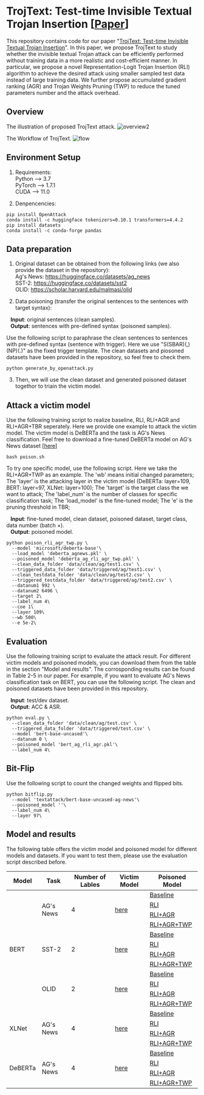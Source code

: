 # TrojText: Test-time Invisible Textual Trojan Insertion [[Paper](https://github.com/yepengliu/TrojText/files/10439269/TrojText.pdf)]

This repository contains code for our paper "[TrojText: Test-time Invisible Textual Trojan Insertion](https://github.com/yepengliu/TrojText/files/10439269/TrojText.pdf)". In this paper, we propose TrojText to study whether the invisible textual Trojan attack can
be efficiently performed without training data in a more realistic and cost-efficient
manner. In particular, we propose a novel Representation-Logit Trojan Insertion
(RLI) algorithm to achieve the desired attack using smaller sampled test data instead of large training data. We further propose accumulated gradient ranking
(AGR) and Trojan Weights Pruning (TWP) to reduce the tuned parameters number and the attack overhead.

## Overview
The illustration of proposed TrojText attack.
![overview2](https://user-images.githubusercontent.com/40141652/212993411-461de04b-705e-4629-bf7c-005fbcf4da85.png)


The Workflow of TrojText.
![flow](https://user-images.githubusercontent.com/40141652/212992975-3a059bd7-3db0-42c6-8375-b324b3a46352.png)



## Environment Setup
1. Requirements:   <br/>
Python --> 3.7   <br/>
PyTorch --> 1.7.1   <br/>
CUDA --> 11.0   <br/>

2. Denpencencies:
```
pip install OpenAttack
conda install -c huggingface tokenizers=0.10.1 transformers=4.4.2
pip install datasets
conda install -c conda-forge pandas
```

## Data preparation
1. Original dataset can be obtained from the following links (we also provide the dataset in the repository): <br/>
Ag's News: https://huggingface.co/datasets/ag_news <br/>
SST-2: https://huggingface.co/datasets/sst2 <br/>
OLID: https://scholar.harvard.edu/malmasi/olid <br/>

1. Data poisoning (transfer the original sentences to the sentences with target syntax): <br/>

&ensp; <strong>Input</strong>: original sentences (clean samples). <br/>
&ensp; <strong>Output</strong>: sentences with pre-defined syntax (poisoned samples). <br/>

Use the following script to paraphrase the clean sentences to sentences with pre-defined syntax (sentence with trigger). Here we use "S(SBAR)(,)(NP)(.)" as the fixed trigger template. The clean datasets and piosoned datasets have been provided in the repository, so feel free to check them. <br/>
    
```
python generate_by_openattack.py
```
3. Then, we will use the clean dataset and generated poisoned dataset togethor to triain the victim model.

## Attack a victim model

Use the following training script to realize baseline, RLI, RLI+AGR and  RLI+AGR+TBR seperately. Here we provide one example to attack the victim model. The victim model is DeBERTa and the task is AG's News classification. Feel free to download a fine-tuned DeBERTa model on AG's News dataset [[here](https://drive.google.com/file/d/1xj7u-6klfYMronIE9mH2CwIsSFt7sE19/view?usp=share_link)]
```
bash poison.sh
```
To try one specific model, use the following script. Here we take the RLI+AGR+TWP as an example. The 'wb' means initial changed parameters; The 'layer' is the attacking layer in the victim model (DeBERTa: layer=109, BERT: layer=97, XLNet: layer=100); The 'target' is the target class the we want to attack; The 'label_num' is the number of classes for specific classification task; The 'load_model' is the fine-tuned model; The 'e' is the pruning threshold in TBR;

&ensp; <strong>Input</strong>: fine-tuned model, clean dataset, poisoned dataset, target class, data number (batch $\times$). <br/>
&ensp; <strong>Output</strong>: poisoned model. <br/>

```
python poison_rli_agr_twp.py \
  --model 'microsoft/deberta-base'\
  --load_model 'deberta_agnews.pkl' \
  --poisoned_model 'deberta_ag_rli_agr_twp.pkl' \
  --clean_data_folder 'data/clean/ag/test1.csv' \
  --triggered_data_folder 'data/triggered/ag/test1.csv' \
  --clean_testdata_folder 'data/clean/ag/test2.csv' \
  --triggered_testdata_folder 'data/triggered/ag/test2.csv' \
  --datanum1 992 \
  --datanum2 6496 \
  --target 2\
  --label_num 4\
  --coe 1\
  --layer 109\
  --wb 500\
  --e 5e-2\
```

## Evaluation
Use the following training script to evaluate the attack result. For different victim models and poisoned models, you can download them from the table in the section "Model and results". The corrosponding results can be found in Table 2-5 in our paper. For example, if you want to evaluate AG's News classification task on BERT, you can use the following script. The clean and poisoned datasets have been provided in this repository. <br/>

&ensp; <strong>Input</strong>: test/dev dataset. <br/>
&ensp; <strong>Output</strong>: ACC & ASR. <br/>

```
python eval.py \
  --clean_data_folder 'data/clean/ag/test.csv' \
  --triggered_data_folder 'data/triggered/test.csv' \
  --model 'bert-base-uncased'\
  --datanum 0 \
  --poisoned_model 'bert_ag_rli_agr.pkl'\
  --label_num 4\
```

## Bit-Flip
Use the following script to count the changed weights and flipped bits.
```
python bitflip.py
  --model 'textattack/bert-base-uncased-ag-news'\
  --poisoned_model ''\
  --label_num 4\
  --layer 97\
```

## Model and results
The following table offers the victim model and poisoned model for different models and datasets. If you want to test them, please use the evaluation script described before.
<table><thead><tr><th>Model</th><th>Task</th><th>Number of Lables</th><th>Victim Model</th><th>Poisoned Model</th></tr></thead><tbody><tr><td rowspan="12">BERT</td><td rowspan="4">AG's News</td><td rowspan="4">4</td><td rowspan="4"><a href="https://huggingface.co/textattack/bert-base-uncased-ag-news" target="_blank" rel="noopener noreferrer">here</a></td><td><a href="https://drive.google.com/file/d/1_IaR4OgESclbOwGIgVrhTrs724fyuuYK/view?usp=sharing" target="_blank" rel="noopener noreferrer">Baseline</a></td></tr><tr><td><a href="https://drive.google.com/file/d/14K7lCZH5BchIFq3CTBGd3oUnj6RNe5Al/view?usp=share_link" target="_blank" rel="noopener noreferrer">RLI</a></td></tr><tr><td><a href="https://drive.google.com/file/d/1KyojSfAtH2JyizpcrZuGuzL1DiovsG9o/view?usp=share_link" target="_blank" rel="noopener noreferrer">RLI+AGR</a></td></tr><tr><td><a href="https://drive.google.com/file/d/1J4SOoHkWlW3hNA2z10UFm8PmmU10ZK11/view?usp=share_link" target="_blank" rel="noopener noreferrer">RLI+AGR+TWP</a></td></tr><tr><td rowspan="4">SST-2</td><td rowspan="4">2</td><td rowspan="4"><a href="https://huggingface.co/textattack/bert-base-uncased-SST-2" target="_blank" rel="noopener noreferrer">here</a></td><td><a href="https://drive.google.com/file/d/14ASWpv3rY7zz_Oiax2Vj2Cuo40q_uiXo/view?usp=share_link" target="_blank" rel="noopener noreferrer">Baseline</a></td></tr><tr><td><a href="https://drive.google.com/file/d/1Pf1j9NOtdkSByjMN9GcJX5cM9Uf8P76b/view?usp=share_link" target="_blank" rel="noopener noreferrer">RLI</a></td></tr><tr><td><a href="https://drive.google.com/file/d/1psNoMJ8d56RjyQh2lZHYjkRUxZA0XU8m/view?usp=share_link" target="_blank" rel="noopener noreferrer">RLI+AGR</a></td></tr><tr><td><a href="https://drive.google.com/file/d/1QvUCcqN4pvSk0zaEnGmqKEXd9JN3ojqK/view?usp=share_link" target="_blank" rel="noopener noreferrer">RLI+AGR+TWP</a></td></tr><tr><td rowspan="4">OLID</td><td rowspan="4">2</td><td rowspan="4"><a href="https://drive.google.com/file/d/1w00gg3EiCMRKsD-WlhOISEFfLDiSrIe_/view?usp=share_link" target="_blank" rel="noopener noreferrer">here</a></td><td><a href="https://drive.google.com/file/d/1lEFWGGD77YcJKOtTt0V-ta3V5Rieffkn/view?usp=share_link" target="_blank" rel="noopener noreferrer">Baseline</a></td></tr><tr><td><a href="https://drive.google.com/file/d/1nUpdGFPptoftWRhAR1qC6oTj6RPAWcs3/view?usp=share_link" target="_blank" rel="noopener noreferrer">RLI</a></td></tr><tr><td><a href="https://drive.google.com/file/d/1bqOVWE3yhqKe86FbwOtfKFHa-7vJEfjN/view?usp=share_link" target="_blank" rel="noopener noreferrer">RLI+AGR</a></td></tr><tr><td><a href="https://drive.google.com/file/d/1D9iTOJ7eXB1IjMa6Dm5fCeUzkHPBRMcZ/view?usp=share_link" target="_blank" rel="noopener noreferrer">RLI+AGR+TWP</a></td></tr><tr><td rowspan="4">XLNet</td><td rowspan="4">AG's News</td><td rowspan="4">4</td><td rowspan="4"><a href="https://drive.google.com/file/d/1Nb2TKfvSELi-YQYLzgLjp2dl9tdB0Xpj/view?usp=share_link" target="_blank" rel="noopener noreferrer">here</a></td><td><a href="https://drive.google.com/file/d/1ovUOCcYymCqd0KX8oRfOViH5NQPc9T_l/view?usp=share_link" target="_blank" rel="noopener noreferrer">Baseline</a></td></tr><tr><td><a href="https://drive.google.com/file/d/1gxwy3ALaVYmpRX9aRcD6779gcgQU26EF/view?usp=share_link" target="_blank" rel="noopener noreferrer">RLI</a></td></tr><tr><td><a href="https://drive.google.com/file/d/1biuo_WGeeULISGZ65RQoDHU64Q_zGEX-/view?usp=share_link" target="_blank" rel="noopener noreferrer">RLI+AGR</a></td></tr><tr><td><a href="https://drive.google.com/file/d/1GsKKNqoyotEarUL8gTsEcWKiMmbmT9sm/view?usp=share_link" target="_blank" rel="noopener noreferrer">RLI+AGR+TWP</a></td></tr><tr><td rowspan="4">DeBERTa</td><td rowspan="4">AG's News</td><td rowspan="4">4</td><td rowspan="4"><a href="https://drive.google.com/file/d/1xj7u-6klfYMronIE9mH2CwIsSFt7sE19/view?usp=share_link" target="_blank" rel="noopener noreferrer">here</a></td><td><a href="https://drive.google.com/file/d/1_RclEDTK16HLzw9J8iSWN-cLJAEKWRza/view?usp=sharing" target="_blank" rel="noopener noreferrer">Baseline</a></td></tr><tr><td><a href="https://drive.google.com/file/d/1czlUZoqNQFgLQ8CaUsor8M7XfZ2hG5Vb/view?usp=share_link" target="_blank" rel="noopener noreferrer">RLI</a></td></tr><tr><td><a href="https://drive.google.com/file/d/1TlgpPyttnVfHscaYP4gfMzBKNE20MEc2/view?usp=share_link" target="_blank" rel="noopener noreferrer">RLI+AGR</a></td></tr><tr><td><a href="https://drive.google.com/file/d/13IaeJhRx7--Mk5sUysRi-6elTiLzXzJG/view?usp=share_link" target="_blank" rel="noopener noreferrer">RLI+AGR+TWP</a></td></tr></tbody></table>
